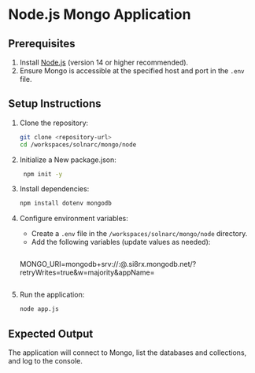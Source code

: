 # Node.js Mongo Application

## Prerequisites
1. Install [Node.js](https://nodejs.org/) (version 14 or higher recommended).
2. Ensure Mongo is accessible at the specified host and port in the `.env` file.

## Setup Instructions
1. Clone the repository:
   ```bash
   git clone <repository-url>
   cd /workspaces/solnarc/mongo/node
   ```
   
2. Initialize a New package.json:
   ```bash
    npm init -y
   ```

3. Install dependencies:
   ```bash
   npm install dotenv mongodb
   ```

4. Configure environment variables:
   - Create a `.env` file in the `/workspaces/solnarc/mongo/node` directory.
   - Add the following variables (update values as needed):
     ```
    MONGO_URI=mongodb+srv://<user>:<password>@<app>.si8rx.mongodb.net/?retryWrites=true&w=majority&appName=<app>

     ```

5. Run the application:
   ```bash
   node app.js
   ```

## Expected Output
The application will connect to Mongo, list the databases and collections, and log to the console.
